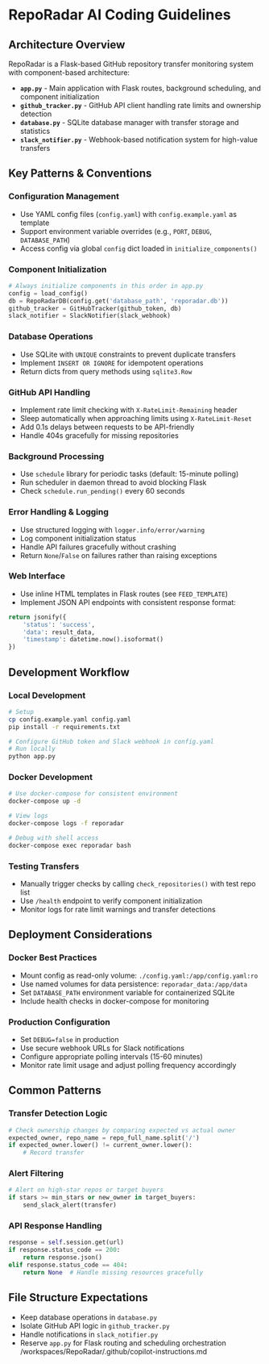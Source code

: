 # RepoRadar AI Coding Guidelines

## Architecture Overview
RepoRadar is a Flask-based GitHub repository transfer monitoring system with component-based architecture:

- **`app.py`** - Main application with Flask routes, background scheduling, and component initialization
- **`github_tracker.py`** - GitHub API client handling rate limits and ownership detection
- **`database.py`** - SQLite database manager with transfer storage and statistics
- **`slack_notifier.py`** - Webhook-based notification system for high-value transfers

## Key Patterns & Conventions

### Configuration Management
- Use YAML config files (`config.yaml`) with `config.example.yaml` as template
- Support environment variable overrides (e.g., `PORT`, `DEBUG`, `DATABASE_PATH`)
- Access config via global `config` dict loaded in `initialize_components()`

### Component Initialization
```python
# Always initialize components in this order in app.py
config = load_config()
db = RepoRadarDB(config.get('database_path', 'reporadar.db'))
github_tracker = GitHubTracker(github_token, db)
slack_notifier = SlackNotifier(slack_webhook)
```

### Database Operations
- Use SQLite with `UNIQUE` constraints to prevent duplicate transfers
- Implement `INSERT OR IGNORE` for idempotent operations
- Return dicts from query methods using `sqlite3.Row`

### GitHub API Handling
- Implement rate limit checking with `X-RateLimit-Remaining` header
- Sleep automatically when approaching limits using `X-RateLimit-Reset`
- Add 0.1s delays between requests to be API-friendly
- Handle 404s gracefully for missing repositories

### Background Processing
- Use `schedule` library for periodic tasks (default: 15-minute polling)
- Run scheduler in daemon thread to avoid blocking Flask
- Check `schedule.run_pending()` every 60 seconds

### Error Handling & Logging
- Use structured logging with `logger.info/error/warning`
- Log component initialization status
- Handle API failures gracefully without crashing
- Return `None`/`False` on failures rather than raising exceptions

### Web Interface
- Use inline HTML templates in Flask routes (see `FEED_TEMPLATE`)
- Implement JSON API endpoints with consistent response format:
```python
return jsonify({
    'status': 'success',
    'data': result_data,
    'timestamp': datetime.now().isoformat()
})
```

## Development Workflow

### Local Development
```bash
# Setup
cp config.example.yaml config.yaml
pip install -r requirements.txt

# Configure GitHub token and Slack webhook in config.yaml
# Run locally
python app.py
```

### Docker Development
```bash
# Use docker-compose for consistent environment
docker-compose up -d

# View logs
docker-compose logs -f reporadar

# Debug with shell access
docker-compose exec reporadar bash
```

### Testing Transfers
- Manually trigger checks by calling `check_repositories()` with test repo list
- Use `/health` endpoint to verify component initialization
- Monitor logs for rate limit warnings and transfer detections

## Deployment Considerations

### Docker Best Practices
- Mount config as read-only volume: `./config.yaml:/app/config.yaml:ro`
- Use named volumes for data persistence: `reporadar_data:/app/data`
- Set `DATABASE_PATH` environment variable for containerized SQLite
- Include health checks in docker-compose for monitoring

### Production Configuration
- Set `DEBUG=false` in production
- Use secure webhook URLs for Slack notifications
- Configure appropriate polling intervals (15-60 minutes)
- Monitor rate limit usage and adjust polling frequency accordingly

## Common Patterns

### Transfer Detection Logic
```python
# Check ownership changes by comparing expected vs actual owner
expected_owner, repo_name = repo_full_name.split('/')
if expected_owner.lower() != current_owner.lower():
    # Record transfer
```

### Alert Filtering
```python
# Alert on high-star repos or target buyers
if stars >= min_stars or new_owner in target_buyers:
    send_slack_alert(transfer)
```

### API Response Handling
```python
response = self.session.get(url)
if response.status_code == 200:
    return response.json()
elif response.status_code == 404:
    return None  # Handle missing resources gracefully
```

## File Structure Expectations
- Keep database operations in `database.py`
- Isolate GitHub API logic in `github_tracker.py`
- Handle notifications in `slack_notifier.py`
- Reserve `app.py` for Flask routing and scheduling orchestration</content>
<parameter name="filePath">/workspaces/RepoRadar/.github/copilot-instructions.md